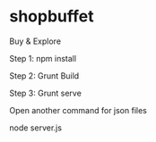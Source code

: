 # shopbuffet
Buy &amp; Explore

Step 1: npm install

Step 2: Grunt Build

Step 3: Grunt serve

Open another command for json files

node server.js